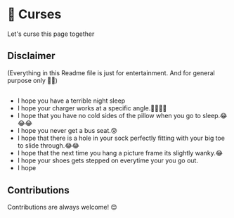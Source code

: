 
#  🐍 Curses

Let's curse this page together 

## Disclaimer   

(Everything in this Readme file is just for entertainment.
And for general purpose only 🤫🤭)


## 


- I hope you have a terrible night sleep
- I hope your charger works at a specific angle.🥺😆😅😂
- I hope that you have no cold sides of the pillow when you go to sleep.😂😂😂
- I hope you never get a bus seat.😰
- I hope that there is a hole in your sock perfectly fitting with your big toe to slide through.😂😂
- I hope that the next time you hang a picture frame its slightly wanky.😂
- I hope your shoes gets stepped on everytime your you go out.
- I hope 

##
## Contributions

Contributions are always welcome! 😊


